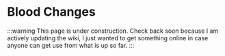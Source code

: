 # Blood Changes

:::warning
This page is under construction. Check back soon because I am actively updating the wiki, I just wanted to get something online in case anyone can get use from what is up so far.
:::
